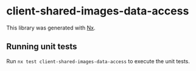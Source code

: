 # client-shared-images-data-access

This library was generated with [Nx](https://nx.dev).

## Running unit tests

Run `nx test client-shared-images-data-access` to execute the unit tests.
